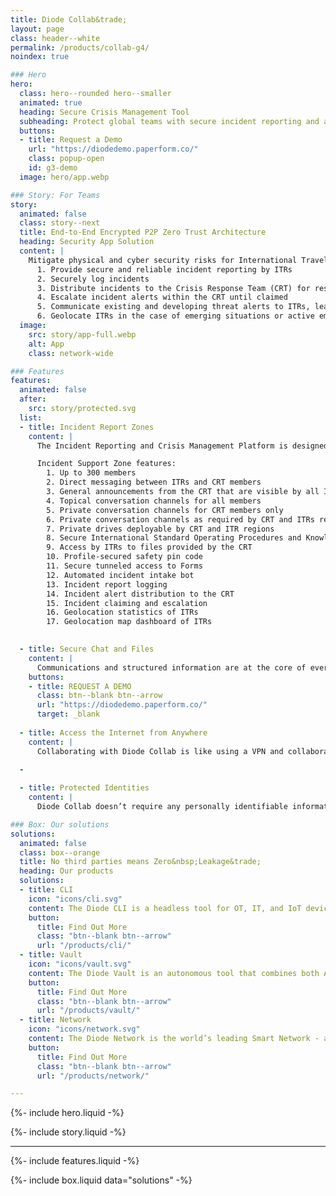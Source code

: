 ```yaml
---
title: Diode Collab&trade;
layout: page
class: header--white
permalink: /products/collab-g4/
noindex: true

### Hero
hero:
  class: hero--rounded hero--smaller
  animated: true
  heading: Secure Crisis Management Tool
  subheading: Protect global teams with secure incident reporting and automated emergency notification distribution to your Crisis Response Team
  buttons:
  - title: Request a Demo
    url: "https://diodedemo.paperform.co/"
    class: popup-open
    id: g3-demo
  image: hero/app.webp

### Story: For Teams  
story:
  animated: false
  class: story--next
  title: End-to-End Encrypted P2P Zero Trust Architecture
  heading: Security App Solution
  content: |
    Mitigate physical and cyber security risks for International Travelers and Residents (ITRs):
      1. Provide secure and reliable incident reporting by ITRs
      2. Securely log incidents
      3. Distribute incidents to the Crisis Response Team (CRT) for response
      4. Escalate incident alerts within the CRT until claimed
      5. Communicate existing and developing threat alerts to ITRs, leadership and stakeholders
      6. Geolocate ITRs in the case of emerging situations or active emergencies
  image:
    src: story/app-full.webp
    alt: App
    class: network-wide

### Features
features:
  animated: false
  after:
    src: story/protected.svg
  list:
  - title: Incident Report Zones
    content: |
      The Incident Reporting and Crisis Management Platform is designed to provide emerging situation alerts, real time incident response, training, advisory support, and follow-up for trainers, trainees and stakeholders. Each zone is configured accordingly:

      Incident Support Zone features:
        1. Up to 300 members
        2. Direct messaging between ITRs and CRT members
        3. General announcements from the CRT that are visible by all ITRs
        4. Topical conversation channels for all members
        5. Private conversation channels for CRT members only
        6. Private conversation channels as required by CRT and ITRs regions
        7. Private drives deployable by CRT and ITR regions
        8. Secure International Standard Operating Procedures and Knowledge Base
        9. Access by ITRs to files provided by the CRT
        10. Profile-secured safety pin code
        11. Secure tunneled access to Forms
        12. Automated incident intake bot
        13. Incident report logging
        14. Incident alert distribution to the CRT
        15. Incident claiming and escalation
        16. Geolocation statistics of ITRs
        17. Geolocation map dashboard of ITRs

      
  - title: Secure Chat and Files
    content: |
      Communications and structured information are at the core of everything teams do.  That’s why we built direct messaging, group chat, and file syncing into the core of Diode Collab. All capabilities are fully end-to-end encrypted, ensuring that your team operates at only the highest security level available.
    buttons:
    - title: REQUEST A DEMO
      class: btn--blank btn--arrow
      url: "https://diodedemo.paperform.co/"
      target: _blank
    
  - title: Access the Internet from Anywhere
    content: |
      Collaborating with Diode Collab is like using a VPN and collaboration tool built in one.  This allows your team to connect from anywhere in the world. And, if they happen to be in the same office, their devices direct-connect to carry on the conversation without even touching the Internet.

  -
  
  - title: Protected Identities
    content: |
      Diode Collab doesn’t require any personally identifiable information from you or your team to sign up and get going - all a Diode account requires is a pseudo anonymous username. Whether your team members use a single device or multiple linked devices, they can all be managed via self-custody credentials that are never stored on a server. 

### Box: Our solutions
solutions:
  animated: false
  class: box--orange
  title: No third parties means Zero&nbsp;Leakage&trade;
  heading: Our products
  solutions:
  - title: CLI
    icon: "icons/cli.svg"
    content: The Diode CLI is a headless tool for OT, IT, and IoT devices. It can be used stand-alone to secure autonomous systems, and/or in concert with team members using Diode Collab.
    button:
      title: Find Out More
      class: "btn--blank btn--arrow"
      url: "/products/cli/"
  - title: Vault
    icon: "icons/vault.svg"
    content: The Diode Vault is an autonomous tool that combines both App and CLI features in a small box or cloud appliance. 24-7 availability, backup, and geo-access for your team and assets.
    button:
      title: Find Out More
      class: "btn--blank btn--arrow"
      url: "/products/vault/"
  - title: Network
    icon: "icons/network.svg"
    content: The Diode Network is the world’s leading Smart Network - a new generation of zero trust software defined networks based on hardened blockchain technology. Think ad hoc E2EE perimeters.
    button:
      title: Find Out More
      class: "btn--blank btn--arrow"
      url: "/products/network/"

---
```


{%- include hero.liquid -%}

{%- include story.liquid -%}

---

{%- include features.liquid -%}

{%- include box.liquid data="solutions" -%}
